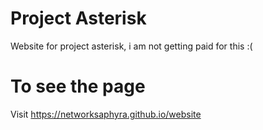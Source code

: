 # Project Asterisk
Website for project asterisk, i am not getting paid for this :(

# To see the page
Visit https://networksaphyra.github.io/website
